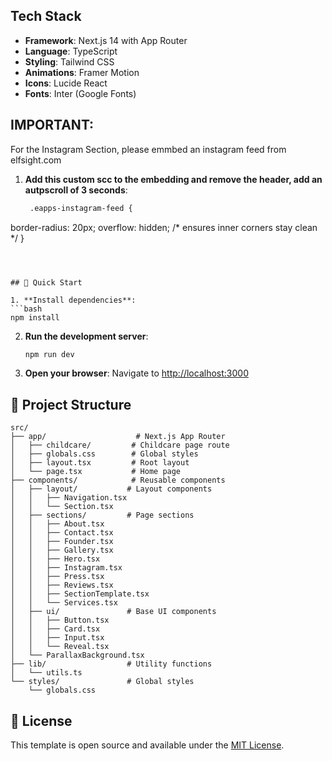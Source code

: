 
## Tech Stack

- **Framework**: Next.js 14 with App Router
- **Language**: TypeScript
- **Styling**: Tailwind CSS
- **Animations**: Framer Motion
- **Icons**: Lucide React
- **Fonts**: Inter (Google Fonts)

## IMPORTANT:
For the Instagram Section, please emmbed an instagram feed from elfsight.com
1. **Add this custom scc to the embedding and remove the header, add an autpscroll of 3 seconds**:
   ```bash
    .eapps-instagram-feed {
  border-radius: 20px;
  overflow: hidden;
  /* ensures inner corners stay clean */
   } 
   ```



## 🚀 Quick Start

1. **Install dependencies**:
   ```bash
   npm install
   ```

2. **Run the development server**:
   ```bash
   npm run dev
   ```

3. **Open your browser**:
   Navigate to [http://localhost:3000](http://localhost:3000)

## 📁 Project Structure

```
src/
├── app/                    # Next.js App Router
│   ├── childcare/         # Childcare page route
│   ├── globals.css        # Global styles
│   ├── layout.tsx         # Root layout
│   └── page.tsx           # Home page
├── components/            # Reusable components
│   ├── layout/           # Layout components
│   │   ├── Navigation.tsx
│   │   └── Section.tsx
│   ├── sections/         # Page sections
│   │   ├── About.tsx
│   │   ├── Contact.tsx
│   │   ├── Founder.tsx
│   │   ├── Gallery.tsx
│   │   ├── Hero.tsx
│   │   ├── Instagram.tsx
│   │   ├── Press.tsx
│   │   ├── Reviews.tsx
│   │   ├── SectionTemplate.tsx
│   │   └── Services.tsx
│   ├── ui/               # Base UI components
│   │   ├── Button.tsx
│   │   ├── Card.tsx
│   │   ├── Input.tsx
│   │   └── Reveal.tsx
│   └── ParallaxBackground.tsx
├── lib/                  # Utility functions
│   └── utils.ts
└── styles/               # Global styles
    └── globals.css
```


## 📄 License

This template is open source and available under the [MIT License](LICENSE).

